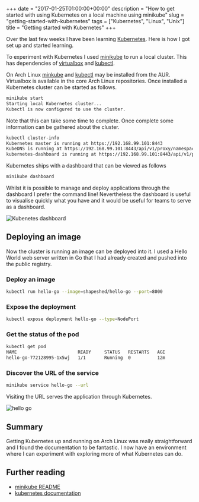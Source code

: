 +++
date = "2017-01-25T01:00:00+00:00"
description = "How to get started with using Kubernetes on a local machine using minikube"
slug = "getting-started-with-kubernetes"
tags = ["Kubernetes", "Linux", "Unix"]
title = "Getting started with Kubernetes"
+++

Over the last few weeks I have been learning [Kubernetes][1]. Here is how I got
set up and started learning.

To experiment with Kubernetes I used [minikube][2] to run a local cluster. This
has dependencies of [virtualbox][3] and [kubectl][4].

On Arch Linux [minkube][5] and [kubectl][4] may be installed from the AUR.
Virtualbox is available in the core Arch Linux repositories. Once installed a
Kubernetes cluster can be started as follows.

```sh
minikube start
Starting local Kubernetes cluster...
Kubectl is now configured to use the cluster.
```

Note that this can take some time to complete. Once complete some information
can be gathered about the cluster.

```sh
kubectl cluster-info
Kubernetes master is running at https://192.168.99.101:8443
KubeDNS is running at https://192.168.99.101:8443/api/v1/proxy/namespaces/kube-system/services/kube-dns
kubernetes-dashboard is running at https://192.168.99.101:8443/api/v1/proxy/namespaces/kube-system/services/kubernetes-dashboard
```

Kubernetes ships with a dashboard that can be viewed as follows

```sh
minikube dashboard
```

Whilst it is possible to manage and deploy applications through the dashboard I
prefer the command line! Nevertheless the dashboard is useful to visualise
quickly what you have and it would be useful for teams to serve as a dashboard.

![Kubenetes dashboard][8]

## Deploying an image

Now the cluster is running an image can be deployed into it. I used a Hello
World web server written in Go that I had already created and pushed into the
public registry.

### Deploy an image

```sh
kubectl run hello-go --image=shapeshed/hello-go --port=8000
```

### Expose the deployment

```sh
kubectl expose deployment hello-go --type=NodePort
```

### Get the status of the pod

```sh
kubectl get pod
NAME                       READY     STATUS   RESTARTS   AGE
hello-go-772128995-1x5wj   1/1       Running  0          12m
```

### Discover the URL of the service

```sh
minikube service hello-go --url
```

Visiting the URL serves the application through Kubernetes.

![hello go][9]

## Summary

Getting Kubernetes up and running on Arch Linux was really straightforward and I
found the documentation to be fantastic. I now have an environment where I can
experiment with exploring more of what Kubernetes can do.

## Further reading

- [minikube README][6]
- [kubernetes documentation][7]

[1]: https://kubernetes.io/
[2]: https://github.com/kubernetes/minikube
[3]: https://www.virtualbox.org/
[4]: https://aur.archlinux.org/packages/kubectl-bin/
[5]: https://aur.archlinux.org/packages/minikube/
[6]: https://github.com/kubernetes/minikube/blob/master/README.md
[7]: https://kubernetes.io/docs/
[8]: /images/articles/kubernetes-dashboard.png "Kubernetes dashboard"
[9]: /images/articles/hello-go.png "Hello Go web server"

